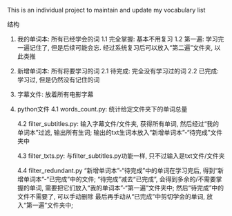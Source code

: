 This is an individual project to maintain and update my vocabulary list

结构
1. 我的单词本: 所有已经学会的词
    1.1 完全掌握: 基本不用复习
    1.2 第一遍: 学习完一遍记住了, 但是后续可能会忘. 经过系统复习后可以放入“第二遍”文件夹, 以此类推

2. 新增单词本: 所有将要学习的词
    2.1 待完成: 完全没有学习过的词
    2.2 已完成: 学习过, 但是仍然没有记住的词

3. 字幕文件: 放着所有电影字幕

4. python文件
    4.1 words_count.py: 
        统计给定文件夹下的单词总量
    
    4.2 filter_subtitles.py: 
        输入字幕文件/文件夹, 获得所有单词, 然后经过“我的单词本”过滤, 输出所有生词;
        输出的txt生词本放入“新增单词本”-“待完成”文件夹中

    4.3 filter_txts.py: 
        与filter_subtitles.py功能一样, 只不过输入是txt文件/文件夹

    4.4 filter_redundant.py
        “新增单词本”-“待完成”中的单词在学习完后, 得到“新增单词本”-“已完成”中的文件;
        “待完成”减去“已完成”, 会得到多余的/不需要掌握的单词, 需要把它们放入“我的单词本”-“第一遍”文件夹中;
        然后“待完成”中的文件不需要了, 可以手动删除
        最后再手动从“已完成”中剪切学会的单词, 放入“第一遍”文件夹中;
        